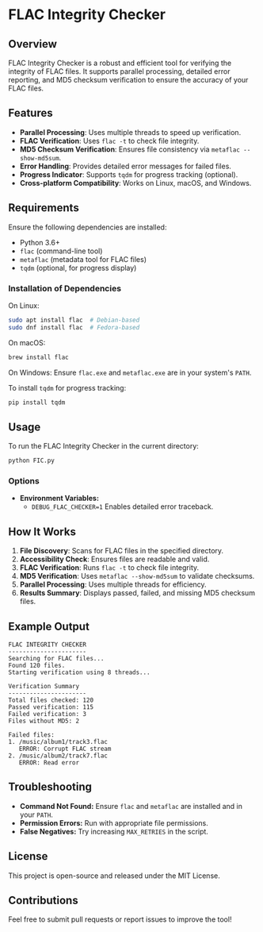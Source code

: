 # FLAC Integrity Checker

## Overview
FLAC Integrity Checker is a robust and efficient tool for verifying the integrity of FLAC files. It supports parallel processing, detailed error reporting, and MD5 checksum verification to ensure the accuracy of your FLAC files.

## Features
- **Parallel Processing**: Uses multiple threads to speed up verification.
- **FLAC Verification**: Uses `flac -t` to check file integrity.
- **MD5 Checksum Verification**: Ensures file consistency via `metaflac --show-md5sum`.
- **Error Handling**: Provides detailed error messages for failed files.
- **Progress Indicator**: Supports `tqdm` for progress tracking (optional).
- **Cross-platform Compatibility**: Works on Linux, macOS, and Windows.

## Requirements
Ensure the following dependencies are installed:
- Python 3.6+
- `flac` (command-line tool)
- `metaflac` (metadata tool for FLAC files)
- `tqdm` (optional, for progress display)

### Installation of Dependencies
On Linux:
```sh
sudo apt install flac  # Debian-based
sudo dnf install flac  # Fedora-based
```
On macOS:
```sh
brew install flac
```
On Windows:
Ensure `flac.exe` and `metaflac.exe` are in your system's `PATH`.

To install `tqdm` for progress tracking:
```sh
pip install tqdm
```

## Usage
To run the FLAC Integrity Checker in the current directory:
```sh
python FIC.py
```

### Options
- **Environment Variables:**
  - `DEBUG_FLAC_CHECKER=1` Enables detailed error traceback.

## How It Works
1. **File Discovery**: Scans for FLAC files in the specified directory.
2. **Accessibility Check**: Ensures files are readable and valid.
3. **FLAC Verification**: Runs `flac -t` to check file integrity.
4. **MD5 Verification**: Uses `metaflac --show-md5sum` to validate checksums.
5. **Parallel Processing**: Uses multiple threads for efficiency.
6. **Results Summary**: Displays passed, failed, and missing MD5 checksum files.

## Example Output
```
FLAC INTEGRITY CHECKER
----------------------
Searching for FLAC files...
Found 120 files.
Starting verification using 8 threads...

Verification Summary
----------------------
Total files checked: 120
Passed verification: 115
Failed verification: 3
Files without MD5: 2

Failed files:
1. /music/album1/track3.flac
   ERROR: Corrupt FLAC stream
2. /music/album2/track7.flac
   ERROR: Read error
```

## Troubleshooting
- **Command Not Found:** Ensure `flac` and `metaflac` are installed and in your `PATH`.
- **Permission Errors:** Run with appropriate file permissions.
- **False Negatives:** Try increasing `MAX_RETRIES` in the script.

## License
This project is open-source and released under the MIT License.

## Contributions
Feel free to submit pull requests or report issues to improve the tool!

